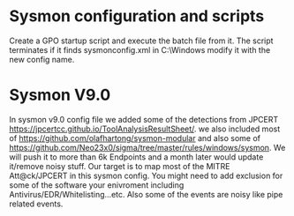 # Sysmon configuration and scripts
Create a GPO startup script and execute the batch file from it. The script terminates if it finds sysmonconfig.xml in C:\Windows modify it with the new config name.
# Sysmon V9.0
In sysmon v9.0 config file we added some of the detections from JPCERT https://jpcertcc.github.io/ToolAnalysisResultSheet/. we also included most of https://github.com/olafhartong/sysmon-modular and also some of https://github.com/Neo23x0/sigma/tree/master/rules/windows/sysmon. We will push it to more than 6k Endpoints and a month later would update it/remove noisy stuff. Our target is to map most of the MITRE Att@ck/JPCERT in this sysmon config. You might need to add exclusion for some of the software your enivroment including Antivirus/EDR/Whitelisting...etc. Also some of the events are noisy like pipe related events.
